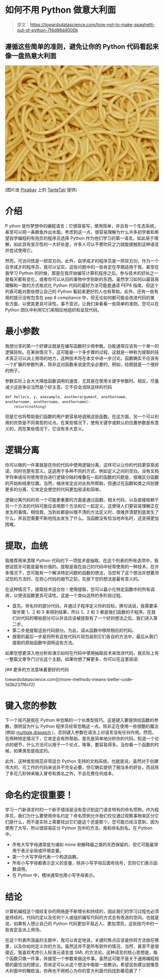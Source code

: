 # 如何不用 Python 做意大利面

> 原文：<https://towardsdatascience.com/how-not-to-make-spaghetti-out-of-python-7f4d96d4000b>

## 遵循这些简单的准则，避免让你的 Python 代码看起来像一盘热意大利面

![](img/c2a1a4428e1e0ba3fe734100fc2b00df.png)

(图片由 [Pixabay](https://pixabay.com/images/id-781795/) 上的 [TanteTati](https://pixabay.com/users/tantetati-77004/) 提供)

# 介绍

P ython 是你梦想中的编程语言；它很容易写，使用简单，并且有一个生态系统，甚至可以把一条鲸鱼炸出水面。考虑到这一点，很容易理解为什么许多初学者和希望自学编程的有抱负的程序员选择 Python 作为他们学习的第一语言。如此易于理解，如此具有宣示性的一大好处是，许多人可以不费吹灰之力就能接触到这种语言并尝试使用它。

然而，可访问性是一把双刃剑。此外，自学成才的程序员是一把双刃剑，作为一个自学成才的程序员，我可以证实，这些问题中的一些肯定在早期适用于我，甚至在我学习 Python 的时候，那是在我开始编写计算机程序之后。参与技术的好处之一是每天都有变化，或者你可以从旧的事物中学到新的东西。虽然学习如何以最容易理解和一致的方式格式化 Python 代码的最好方法可能是通读 PEP8 指南，但这个列表可能对那些想让自己的 Python 看起来更好的人也有帮助。此外，还有一些有用的提示没有包含在 pep 8 compliance 中，但无论如何都可能会改进代码的某些方面，以使其更具可读性。事不宜迟，让我们来看看一些简单的准则，您可以在 Python 团队中利用它们来相应地组织和呈现代码。

# 最小参数

我想分享的第一个好建议就是在编写函数时少用参数。功能通常应该有一个单一的逻辑目标。在某些情况下，这可能是一个多步骤的过程，这就是一种称为提取的技术真正可以派上用场的地方，这种技术将在本文中进一步讨论。函数确实不应该有一个扩展的参数列表，除非这对函数来说是完全必要的。例如，绘图就是一个很好的例子。

参数实际上会大大降低函数调用的速度，尤其是在使用关键字参数时。相反，尽量减少这些争论当然是个好主意。它不仅会消除这样的代码

```
def hello(x, y, anexample, anotherargument, anothername,   anothername, anothername, anothername):
    return(nothing)
```

但是它也将帮助我们函数的用户更容易地调用这些函数。在这方面，另一个可以利用的优势是不同类型的论点。在某些情况下，使用关键字或默认的位置参数是有意义的，而在某些情况下，它没有多大意义。

# 逻辑分离

你可以做的一件事就是在你的代码中使用逻辑分离，这样可以让你的代码更容易阅读，同时也更有意义。这适用于多种不同的方式，例如定义之间的空白。没有文档字符串或任何使用空白进行逻辑分隔的堆叠在一起的函数的问题是，很难区分函数的开始和结束位置。当然，缩进肯定会对此有所帮助，但通过在函数和类之间创建更多的分离，它肯定会使您的代码更加易读和简单。

逻辑分离代码的另一个可能更重要的方面是通过函数。相关代码，以及直接依赖于另一个方法的代码可能应该用那个方法和它一起定义。这使得人们更容易理解正在发生的事情。相信我，当到处都是纠缠不清的方法定义时，很难弄清楚到底发生了什么，并且您需要不断地找出发生了什么。当函数没有恰当地命名时，这变得更加困难。

# 提取，血统

我推荐用来清理 Python 代码的下一项技术是抽取。在这个列表的所有选项中，我想说拔牙可能是最有价值的。提取是我在自己的代码中经常使用的一种技术。在许多情况下，您可能有一个解决特定问题的函数的想法，当您有了这个想法并想要测试您的方法时，在担心代码的细节之前，先放下您的想法是最有意义的。

在这种情况下，提取技术适合你！使用提取，您可以最小化特定函数中的所有调用，以使该函数更具可读性。这是一个类似这样的多阶段过程。

*   首先，命名你的部分代码，并通过子程序定义你的目标。换句话说，我需要采取步骤 1、2 和 3 来得到结果，所以 1、2 和 3 都是我们函数的子程序。在我们对代码的哪些部分可以并且应该被提取有了一个好的想法之后，我们进入第二步。
*   第二步是提取这些代码部分。为此，请从函数中移除相应的代码。
*   提取的最后一步是将所有这些代码片段包装到它们各自的方法中，最后从我们提取的原始函数中调用这些方法。

如果您想更深入地分析和演示如何在代码中使用抽取技术来改进代码，我实际上有一整篇文章专门讨论这个主题。如果你想了解更多，你可以在这里阅读:

</more-methods-means-better-code-1d3b237f6cf2> [## 更多的方法意味着更好的代码

towardsdatascience.com](/more-methods-means-better-code-1d3b237f6cf2) 

# 键入您的参数

下一个技巧是我在 Python 中忽略的一个长类型技巧。这是键入要提供给函数的参数。很明显为什么 Python 程序员经常忽略这一点。除非正在使用一些很酷的魔法(例如 [multiple dispatch](/flawless-parametric-polymorphism-in-python-with-multipledispatch-f26b75d69c5f) )，否则键入参数在语法上对语言没有任何作用。然而，在两种特定情况下，它肯定会有所帮助。首先是简单地分析你的代码。知道一个论点的细节，什么方法可以用于一个论点，等等，要容易得多。当你看一个函数的时候，如果类型是指定的。

此外，这种类型规范非常适合 Python 支持的文档系统。也就是说，虽然对于创建伟大的、可工作的代码来说并不完全必要，但它确实提供了相当多的好处，而且除了多花几秒钟来输入冒号和类名之外，不会花费任何成本。

# 命名约定很重要！

学习一门新语言时的一个新手错误是没有意识到这门语言特有的命名惯例。作为程序员，我们为什么要使用命名约定？命名惯例允许我们仅仅通过观察事物来区分它们是什么，而不是实际上需要找出它们是这个还是那个。您可能已经注意到，因为使用了大写，所以很容易区分 Python 包中的方法、类和命名别名。在 Python 中，

*   所有大写字母通常是为诸如 mime 和解释器之类的东西保留的，但它可能最常用于表示全局或环境变量。
*   第一个大写字母代表一个构造函数。
*   所有小写字母都表示定义的变量，除非小写字母后面有括号，否则它们表示函数调用。
*   在 Python 中，模块通常也用小写字母表示。

# 结论

计算机编程这个错综复杂的网络是不断增长和持续的，因此我们的学习过程也必须是持续的。代码约定以及任何个人或组织编写代码的方式总有改进的空间。也就是说，如果有人想让自己的 Python 代码更加平易近人、更加漂亮，这些技巧中的一些肯定会派上用场。

在这个列表所涵盖的主题中，我可以肯定地说，关键的焦点应该是你将方法放在哪里，以及你如何定义你的方法。虽然这并不是所有软件的情况，当然，甚至不是很接近，我喜欢考虑引入标准元语言或 SML 的方法论。这种语言的核心思想是，每个函数只做一件事，并接受一个参数来做这件事。虽然这可能不是关于通用编程规模的最恰当的建议，但肯定可以从这个想法中吸取一些教训。希望这些建议就像意大利面中的橄榄油，你再也不用担心为你的意大利面代码找到番茄酱了！